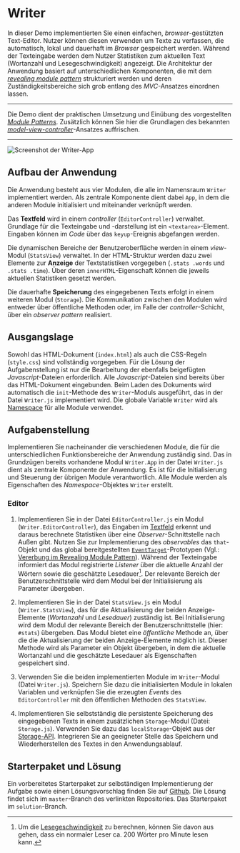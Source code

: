 <a class="github-button button" href="https://github.com/Multimedia-Engineering-Regensburg-Demos/MME-Writer"></a> 
# Writer

In dieser Demo implementierten Sie einen einfachen, *browser*-gestützten Text-Editor. Nutzer können diesen verwenden um Texte zu verfassen, die automatisch, lokal und dauerhaft im *Browser* gespeichert werden. Während der Texteingabe werden dem Nutzer Statistiken zum aktuellen Text (Wortanzahl und Lesegeschwindigkeit) angezeigt. Die Architektur der Anwendung basiert auf unterschiedlichen Komponenten, die mit dem [*revealing module pattern*](../../MME/closures-and-module-pattern) strukturiert werden und deren Zuständigkeitsbereiche sich grob entlang des *MVC*-Ansatzes einordnen lassen. 

---
Die Demo dient der praktischen Umsetzung und Einübung des vorgestellten [*Module Patterns*](../../MME/closures-and-module-pattern). Zusätzlich können Sie hier die Grundlagen des bekannten [*model-view-controller*](https://en.wikipedia.org/wiki/Model%E2%80%93view%E2%80%93controller)-Ansatzes auffrischen. 

---

![Screenshot der Writer-App](../../img/demos/writer-complete.png)

## Aufbau der Anwendung

Die Anwendung besteht aus vier Modulen, die alle im Namensraum `Writer` implementiert werden. Als zentrale Komponente dient dabei `App`, in dem die anderen Module initialisiert und miteinander verknüpft werden. 

Das **Textfeld** wird in einem *controller* (`EditorController`) verwaltet. Grundlage für die Texteingabe und -darstellung ist ein `<textarea>`-Element. Eingaben können im *Code* über das `keyup`-Ereignis abgefangen werden. 

Die dynamischen Bereiche der Benutzeroberfläche werden in einem *view*-Modul (`StatsView`) verwaltet. In der HTML-Struktur werden dazu zwei Elemente zur **Anzeige** der Textstatistiken vorgegeben (`.stats .words` und `.stats .time`). Über deren `innerHTML`-Eigenschaft können die jeweils aktuellen Statistiken gesetzt werden. 

Die dauerhafte **Speicherung** des eingegebenen Texts erfolgt in einem weiteren Modul (`Storage`). Die Kommunikation zwischen den Modulen wird entweder über öffentliche Methoden oder, im Falle der *controller*-Schicht, über ein *observer pattern* realisiert.

## Ausgangslage

Sowohl das HTML-Dokument (`index.html`) als auch die CSS-Regeln (`style.css`) sind vollständig vorgegeben. Für die Lösung der Aufgabenstellung ist nur die Bearbeitung der ebenfalls beigefügten *Javascript*-Dateien erforderlich. Alle *Javascript*-Dateien sind bereits über das HTML-Dokument eingebunden. Beim Laden des Dokuments wird automatisch die `init`-Methode des `Writer`-Moduls ausgeführt, das in der Datei `Writer.js` implementiert wird. Die globale Variable `Writer` wird als [Namespace](../../Tutorials/javascript-browser#namespacing) für alle Module verwendet.

## Aufgabenstellung

Implementieren Sie nacheinander die verschiedenen Module, die für die unterschiedlichen Funktionsbereiche der Anwendung zuständig sind. Das in Grundzügen bereits vorhandene Modul `Writer.App` in der Datei `Writer.js` dient als zentrale Komponente der Anwendung. Es ist für die Initialisierung und Steuerung der übrigen Module verantwortlich. Alle Module werden als Eigenschaften des *Namespace*-Objektes `Writer` erstellt.

### Editor

1. Implementieren Sie in der Datei `EditorController.js` ein Modul (`Writer.EditorController`), das Eingaben im [Textfeld](https://developer.mozilla.org/en-US/docs/Web/API/HTMLTextAreaElement) erkennt und daraus berechnete Statistiken über eine *Observer*-Schnittstelle nach Außen gibt. Nutzen Sie zur Implementierung des *observables* das `that`-Objekt und das global bereitgestellten [`EventTarget`](https://developer.mozilla.org/en-US/docs/Web/API/EventTarget)-Prototypen (Vgl.: [Vererbung im Revealing Module Pattern](../../MME/closures-and-module-pattern/#vererbung-im-revealing-module-pattern)). Während der Texteingabe informiert das Modul registrierte *Listener* über die aktuelle Anzahl der Wörtern sowie die geschätzte Lesedauer[^1]. Der relevante Bereich der Benutzerschnittstelle wird dem Modul bei der Initialisierung als Parameter übergeben.

2. Implementieren Sie in der Datei `StatsView.js` ein Modul (`Writer.StatsView`), das für die Aktualisierung der beiden Anzeige-Elemente (*Wortanzahl* und *Lesedauer*) zuständig ist. Bei Initialisierung wird dem Modul der relevante Bereich der Benutzerschnittstelle (hier: `#stats`) übergeben. Das Modul bietet eine *öffentliche* Methode an, über die die Aktualisierung der beiden Anzeige-Elemente möglich ist. Dieser Methode wird als Parameter ein Objekt übergeben, in dem die aktuelle Wortanzahl und die geschätzte Lesedauer als Eigenschaften gespeichert sind.

3. Verwenden Sie die beiden implementierten Module im  `Writer`-Modul (Datei `Writer.js`). Speichern Sie dazu die initialisierten Module in lokalen Variablen und verknüpfen Sie die erzeugten *Events* des `EditorController` mit den öffentlichen Methoden des `StatsView`.

4. Implementieren Sie selbstständig die persistente Speicherung des eingegebenen Texts in einem zusätzlichen `Storage`-Modul (Datei: `Storage.js`). Verwenden Sie dazu das `localStorage`-Objekt aus der [Storage-API](https://developer.mozilla.org/en-US/docs/Web/API/Storage). Integrieren Sie an geeigneter Stelle das Speichern und Wiederherstellen des Textes in den Anwendungsablauf.

## Starterpaket und Lösung

Ein vorbereitetes Starterpaket zur selbständigen Implementierung der Aufgabe sowie einen Lösungsvorschlag finden Sie auf [Github](https://github.com/Multimedia-Engineering-Regensburg-Demos/MME-Writer). Die Lösung findet sich im `master`-Branch des verlinkten Repositories. Das Starterpaket im `solution`-Branch.


[^1]: Um die [Lesegeschwindigkeit](https://de.wikipedia.org/wiki/Lesegeschwindigkeit) zu berechnen, können Sie davon aus gehen, dass ein normaler Leser ca. 200 Wörter pro Minute lesen kann.